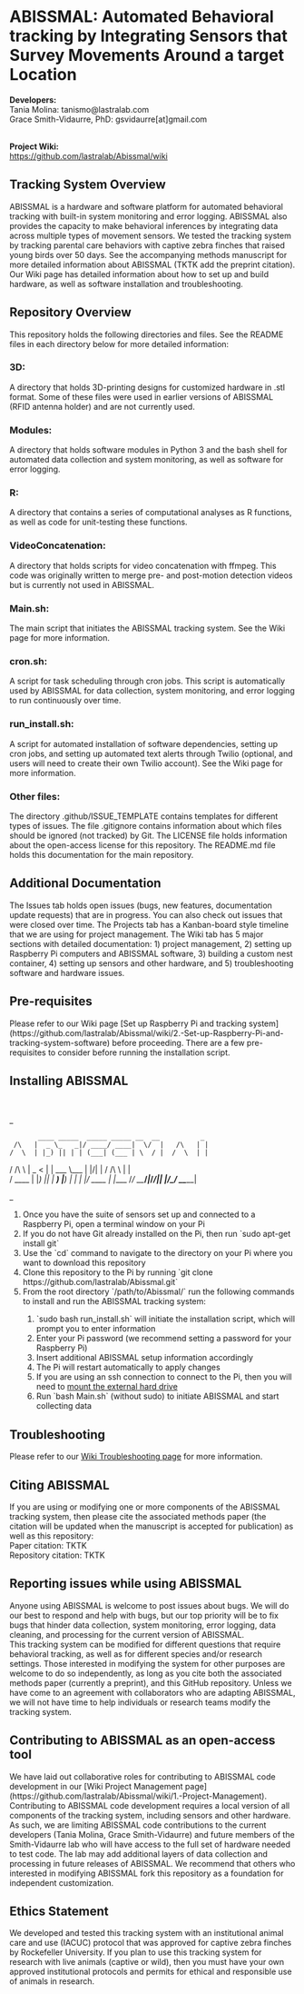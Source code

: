 <h1>ABISSMAL: Automated Behavioral tracking by Integrating Sensors that Survey Movements Around a target Location
</h1>
<b>Developers:</b><br>
Tania Molina: <span style="pointer-events:none;">tanismo&#64;l<span style="display:none"></span>astralab.com</span><br>
Grace Smith-Vidaurre, PhD: <span style="pointer-events:none">gsvidaurre[at]<span style="display:none"></span>gmail.com</span>
<br>
<br>

<b>Project Wiki:</b><br>
https://github.com/lastralab/Abissmal/wiki

<h2>Tracking System Overview</h2>
ABISSMAL is a hardware and software platform for automated behavioral tracking with built-in system monitoring and error logging. ABISSMAL also provides the capacity to make behavioral inferences by integrating data across multiple types of movement sensors. We tested the tracking system by tracking parental care behaviors with captive zebra finches that raised young birds over 50 days. See the accompanying methods manuscript for more detailed information about ABISSMAL (TKTK add the preprint citation). Our Wiki page has detailed information about how to set up and build hardware, as well as software installation and troubleshooting.

<h2>Repository Overview</h2>
This repository holds the following directories and files. See the README files in each directory below for more detailed information:

<h3>3D:</h3> A directory that holds 3D-printing designs for customized hardware in .stl format. Some of these files were used in earlier versions of ABISSMAL (RFID antenna holder) and are not currently used.

<h3>Modules:</h3> A directory that holds software modules in Python 3 and the bash shell for automated data collection and system monitoring, as well as software for error logging. 

<h3>R:</h3> A directory that contains a series of computational analyses as R functions, as well as code for unit-testing these functions.

<h3>VideoConcatenation:</h3> A directory that holds scripts for video concatenation with ffmpeg. This code was originally written to merge pre- and post-motion detection videos but is currently not used in ABISSMAL.

<h3>Main.sh:</h3> The main script that initiates the ABISSMAL tracking system. See the Wiki page for more information.

<h3>cron.sh:</h3> A script for task scheduling through cron jobs. This script is automatically used by ABISSMAL for data collection, system monitoring, and error logging to run continuously over time.

<h3>run_install.sh:</h3> A script for automated installation of software dependencies, setting up cron jobs, and setting up automated text alerts through Twilio (optional, and users will need to create their own Twilio account). See the Wiki page for more information. 

<h3>Other files:</h3> The directory .github/ISSUE_TEMPLATE contains templates for different types of issues. The file .gitignore contains information about which files should be ignored (not tracked) by Git. The LICENSE file holds information about the open-access license for this repository. The README.md file holds this documentation for the main repository.

<br>

<h2>Additional Documentation</h2> The Issues tab holds open issues (bugs, new features, documentation update requests) that are in progress. You can also check out issues that were closed over time. The Projects tab has a Kanban-board style timeline that we are using for project management. The Wiki tab has 5 major sections with detailed documentation: 1) project management, 2) setting up Raspberry Pi computers and ABISSMAL software, 3) building a custom nest container, 4) setting up sensors and other hardware, and 5) troubleshooting software and hardware issues. 

<h2>Pre-requisites</h2>
Please refer to our Wiki page [Set up Raspberry Pi and tracking system](https://github.com/lastralab/Abissmal/wiki/2.-Set-up-Raspberry-Pi-and-tracking-system-software) before proceeding. There are a few pre-requisites to consider before running the installation script.


<h2>Installing ABISSMAL</h2>
<br>

\_

           ____ _____  _____ _____ __  __          _      
     /\   |  _ \_   _|/ ____/ ____|  \/  |   /\   | |     
    /  \  | |_) || | | (___| (___ | \  / |  /  \  | |     
   / /\ \ |  _ < | |  \___ \\___ \| |\/| | / /\ \ | |     
  / ____ \| |_) || |_ ____) |___) | |  | |/ ____ \| |____ 
 /_/    \_\____/_____|_____/_____/|_|  |_/_/    \_\______|
                                                  

\_


<ol>

<li>Once you have the suite of sensors set up and connected to a Raspberry Pi, open a terminal window on your Pi</li>
<li>If you do not have Git already installed on the Pi, then run `sudo apt-get install git`</li>
<li>Use the `cd` command to navigate to the directory on your Pi where you want to download this repository</li>
<li>Clone this repository to the Pi by running `git clone https://github.com/lastralab/Abissmal.git`</li>
<li>From the root directory `/path/to/Abissmal/` run the following commands to install and run the ABISSMAL tracking system:</li>

   <ol>

   <li>`sudo bash run_install.sh` will initiate the installation script, which will prompt you to enter information</li>
   <li>Enter your Pi password (we recommend setting a password for your Raspberry Pi)</li>
   <li>Insert additional ABISSMAL setup information accordingly</li>
   <li>The Pi will restart automatically to apply changes</li>
   <li>If you are using an ssh connection to connect to the Pi, then you will need to <a href="https://github.com/lastralab/Abissmal/wiki/5.-Troubleshooting">mount the external hard drive</a></li>
   <li>Run `bash Main.sh` (without sudo) to initiate ABISSMAL and start collecting data</li>

   </ol>

</ol>


<h2>Troubleshooting</h2>

Please refer to our [Wiki Troubleshooting page](https://github.com/lastralab/Abissmal/wiki/5.-Troubleshooting) for more information.


<h2>Citing ABISSMAL</h2>
If you are using or modifying one or more components of the ABISSMAL tracking system, then please cite the associated methods paper (the citation will be updated when the manuscript is accepted for publication) as well as this repository:

<br>
Paper citation: TKTK

<br>
Repository citation: TKTK


<h2>Reporting issues while using ABISSMAL</h2>
Anyone using ABISSMAL is welcome to post issues about bugs. We will do our best to respond and help with bugs, but our top priority will be to fix bugs that hinder data collection, system monitoring, error logging, data cleaning, and processing for the current version of ABISSMAL. 

<br>
This tracking system can be modified for different questions that require behavioral tracking, as well as for different species and/or research settings. Those interested in modifying the system for other purposes are welcome to do so independently, as long as you cite both the associated methods paper (currently a preprint), and this GitHub repository. Unless we have come to an agreement with collaborators who are adapting ABISSMAL, we will not have time to help individuals or research teams modify the tracking system. 


<h2>Contributing to ABISSMAL as an open-access tool</h2>
We have laid out collaborative roles for contributing to ABISSMAL code development in our [Wiki Project Management page](https://github.com/lastralab/Abissmal/wiki/1.-Project-Management). Contributing to ABISSMAL code development requires a local version of all components of the tracking system, including sensors and other hardware. As such, we are limiting ABISSMAL code contributions to the current developers (Tania Molina, Grace Smith-Vidaurre) and future members of the Smith-Vidaurre lab who will have access to the full set of hardware needed to test code. The lab may add additional layers of data collection and processing in future releases of ABISSMAL. We recommend that others who interested in modifying ABISSMAL fork this repository as a foundation for independent customization.

<h2>Ethics Statement</h2>
We developed and tested this tracking system with an institutional animal care and use (IACUC) protocol that was approved for captive zebra finches by Rockefeller University. If you plan to use this tracking system for research with live animals (captive or wild), then you must have your own approved institutional protocols and permits for ethical and responsible use of animals in research.

